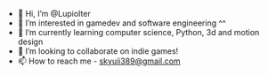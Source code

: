 - 👋 Hi, I’m @LupioIter
- 👀 I’m interested in gamedev and software engineering ^^
- 🌱 I’m currently learning computer science, Python, 3d and motion design
- 💞️ I’m looking to collaborate on indie games!
- 📫 How to reach me - skyuii389@gmail.com

<!---
LupioIter/LupioIter is a ✨ special ✨ repository because its `README.md` (this file) appears on your GitHub profile.
You can click the Preview link to take a look at your changes.
--->
